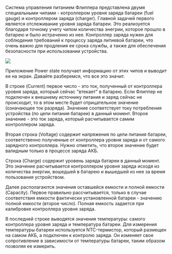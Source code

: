 Система управления питанием Флиппера представлена двумя специальными чипами - котроллером уровня заряда батареи (fuel gauge) и контроллером заряда (charger).
Главной задачей первого является отслеживание уровня заряда батареи. Это реализуется благодаря точному учету чипом количества энегрии, которое прошло в батарею и было истраченно из нее.
Контроллер заряда нужен для соблюдения требований к процессу заряда литиевой батареи, что очень важно для продления ее срока службы, а также для обеспечения безопасности при использовании устройства.

![](../../assets/applications/power-state-screenshot.png)

Приложение Power state получает информацию от этих чипов и выводит ее на экран. Давайте разберемся, что все это значит.

В строке (Current) первое число - это ток, полученный от контроллера уровня заряда, который сейчас "втекает" в батарею. Если Флиппер не подключен к внешнему источнику питания и заряд сейчас не происходит, то в этом месте будет отрицательное значение (означающее ток разряда). Значение соответствует току потребления устройства (по цепи питания батареи) в данный момент. Второе значение - это ток заряда, который расчитывается самим контроллером заряда.

Вторая строка (Voltage) содержит напряжения по цепи питания батареи, соответственно полученные от контроллера уровня заряда и от самого зарядного контроллера. Нужно отметить, что второе значение будет валидным только в процессе заряда АКБ.

Строка (Charge) содержит уровень заряда батареи в данный момент. Это значение расчитывается контроллером уровня заряда исходя из количества энергии, вошедшей в батарею и вышедшей из нее за время пользования устройством.

Далее располагаются значения оставшейся емкости и полной емкости (Capacity). Первое правильно рассчитывается, только в случае соответствия емкости фактически установленной батареи - значению полной емкости (второе число). Полная емкость задается при калибровке контроллера уровня заряда.

В последней строке выводятся значения температуры: самого контроллера уровня заряда и температура батареи. Для измерения температуры батареи используется NTC-термистор, который размещен на самом АКБ, а подключен к контролю заряда. Он изменяет свое сопротивление в зависимости от температуры батареи, таким образом позволяя ее измерить.
